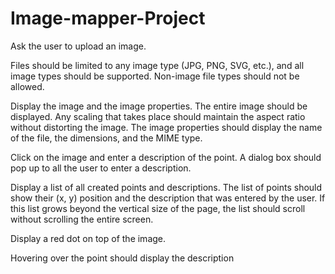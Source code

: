 # Image-mapper-Project

Ask the user to upload an image. 

Files should be limited to any image type (JPG, PNG, SVG, etc.), and all image types should be supported. Non-image file types should not be allowed.

Display the image and the image properties. The entire image should be displayed. Any scaling that takes place should maintain the aspect ratio without distorting the image. The image properties should display the name of the file, the dimensions, and the MIME type.

Click on the image and enter a description of the point. A dialog box should pop up to all the user to enter a description.

Display a list of all created points and descriptions. The list of points should show their (x, y) position and the description that was entered by the user. If this list grows beyond the vertical size of the page, the list should scroll without scrolling the entire screen.

Display a red dot on top of the image.

Hovering over the point should display the description
